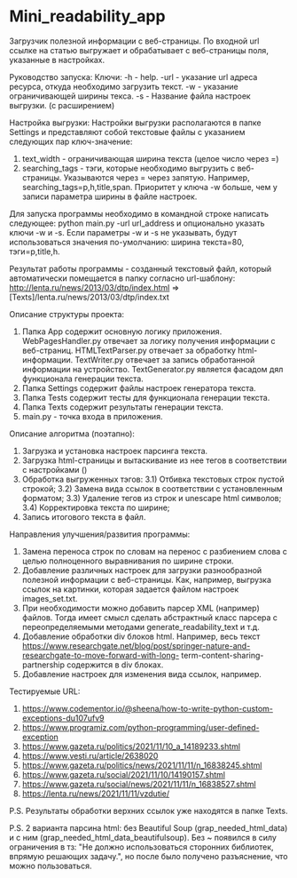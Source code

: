 # Mini_readability_app
Загрузчик полезной информации с веб-страницы. По входной url ссылке на статью выгружает и обрабатывает с веб-страницы
поля, указанные в настройках.

Руководство запуска:
Ключи:
-h - help.
-url - указание url адреса ресурса, откуда необходимо загрузить текст.
-w - указание ограничивающей ширины текса.
-s - Название файла настроек выгрузки. (с расширением)

Настройка выгрузки:
Настройки выгрузки располагаются в папке Settings и представляют собой текстовые файлы с указанием следующих пар
ключ-значение:
1) text_width - ограничивающая ширина текста (целое число через =)
2) searching_tags - тэги, которые необходимо выгрузить с веб-страницы. 
   Указываются через = через запятую. Например, searching_tags=p,h,title,span.
   Приоритет у ключа -w больше, чем у записи параметра ширины в файле настроек.

Для запуска программы необходимо в командной строке написать следующее:
python main.py -url url_address и опционально указать ключи -w и -s.
Если параметры -w и -s не указывать, будут использоваться значения по-умолчанию: ширина текста=80, тэги=p,title,h.

Результат работы программы - созданный текстовый файл, который автоматически помещается в папку согласно url-шаблону:
http://lenta.ru/news/2013/03/dtp/index.html => [Texts]/lenta.ru/news/2013/03/dtp/index.txt

Описание структуры проекта:
1) Папка App содержит основную логику приложения.
   WebPagesHandler.py отвечает за логику получения информации с веб-страниц.
   HTMLTextParser.py отвечает за обработку html-информации.
   TextWriter.py отвечает за запись обработанной информации на устройство.
   TextGenerator.py является фасадом дял функционала генерации текста.
2) Папка Settings содержит файлы настроек генератора текста.
3) Папка Tests содержит тесты для функционала генерации текста.
4) Папка Texts содержит результаты генерации текста.
5) main.py - точка входа в приложения.

Описание алгоритма (поэтапно):
1) Загрузка и установка настроек парсинга текста.
2) Загрузка html-страницы и вытаскивание из нее тегов в соответствии с настройками ()
3) Обработка выгруженных тэгов:
   3.1) Отбивка текстовых строк пустой строкой;
   3.2) Замена вида ссылок в соответствии с установленным форматом;
   3.3) Удаление тегов из строк и unescape html символов;
   3.4) Корректировка текста по ширине;
4) Запись итогового текста в файл.

Направления улучшения/развития программы:
1) Замена переноса строк по словам на перенос с разбиением слова с целью полноценного выравнивания по ширине строки.
2) Добавление различных настроек для загрузки разнообразной полезной информации с веб-страницы. Как, например,
выгрузка ссылок на картинки, которая задается файлом настроек images_set.txt.
3) При необходимости можно добавить парсер XML (например) файлов. Тогда имеет смысл сделать абстрактный класс парсера с
переопределяемыми методами generate_readability_text и т.д.
4) Добавление обработки div блоков html.
Например, весь текст https://www.researchgate.net/blog/post/springer-nature-and-researchgate-to-move-forward-with-long-
term-content-sharing-partnership содержится в div блоках.
5) Добавление настроек для изменения вида ссылок, например.
   
Тестируемые URL:
1) https://www.codementor.io/@sheena/how-to-write-python-custom-exceptions-du107ufv9
2) https://www.programiz.com/python-programming/user-defined-exception
3) https://www.gazeta.ru/politics/2021/11/10_a_14189233.shtml
4) https://www.vesti.ru/article/2638020 
5) https://www.gazeta.ru/politics/news/2021/11/11/n_16838245.shtml
6) https://www.gazeta.ru/social/2021/11/10/14190157.shtml
7) https://www.gazeta.ru/social/news/2021/11/11/n_16838527.shtml
8) https://lenta.ru/news/2021/11/11/vzdutie/

P.S. Результаты обработки верхних ссылок уже находятся в папке Texts.

P.S. 2 варианта парсина html: без Beautiful Soup (grap_needed_html_data) и с ним (grap_needed_html_data_beautifulsoup).
Без ~ появился в силу ограничения в тз: "Не должно использоваться сторонних библиотек, впрямую решающих задачу.",
но после было получено разъяснение, что можно пользоваться.